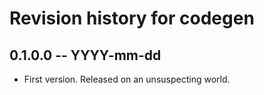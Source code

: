 # Revision history for codegen

## 0.1.0.0 -- YYYY-mm-dd

* First version. Released on an unsuspecting world.

